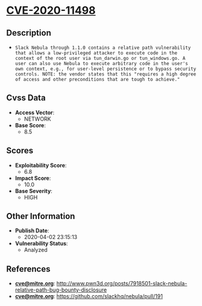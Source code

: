 
# [CVE-2020-11498](https://cve.mitre.org/cgi-bin/cvename.cgi?name=CVE-2020-11498)

## Description

- `Slack Nebula through 1.1.0 contains a relative path vulnerability that allows a low-privileged attacker to execute code in the context of the root user via tun_darwin.go or tun_windows.go. A user can also use Nebula to execute arbitrary code in the user's own context, e.g., for user-level persistence or to bypass security controls. NOTE: the vendor states that this "requires a high degree of access and other preconditions that are tough to achieve."`

## Cvss Data

- **Access Vector**:
  - NETWORK
- **Base Score**:
  - 8.5

## Scores

- **Exploitability Score**:
  - 6.8
- **Impact Score**:
  - 10.0
- **Base Severity**:
  - HIGH

## Other Information

- **Publish Date**:
  - 2020-04-02 23:15:13
- **Vulnerability Status**:
  - Analyzed

## References

- **cve@mitre.org**: http://www.pwn3d.org/posts/7918501-slack-nebula-relative-path-bug-bounty-disclosure
- **cve@mitre.org**: https://github.com/slackhq/nebula/pull/191
